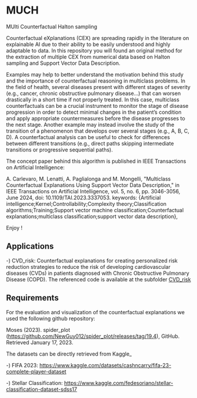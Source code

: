 # MUCH
MUlti Counterfactual Halton sampling

Counterfactual eXplanations (CEX) are spreading rapidly in the literature on explainable AI due to their ability to be easily understood and highly adaptable to data. 
In this repository you will found an original method for the extraction of  multiple CEX from numerical data based on Halton sampling and Support Vector Data Description.

Examples may help to better understand the motivation
behind this study and the importance of counterfactual
reasoning in multiclass problems. In the field of health,
several diseases present with different stages of severity
(e.g., cancer, chronic obstructive pulmonary disease...) that
can worsen drastically in a short time if not properly treated.
In this case, multiclass counterfactuals can be a crucial
instrument to monitor the stage of disease progression in
order to detect minimal changes in the patient’s condition
and apply appropriate countermeasures before the disease
progresses to the next stage. Another example may instead
involve the study of the transition of a phenomenon that
develops over several stages (e.g., A, B, C, D). A counterfactual analysis can be useful to check for differences between
different transitions (e.g., direct paths skipping intermediate
transitions or progressive sequential paths).

The concept paper behind this algorithm is published in IEEE Transactions on Artificial Intelligence:

A. Carlevaro, M. Lenatti, A. Paglialonga and M. Mongelli, "Multiclass Counterfactual Explanations Using Support Vector Data Description," in IEEE Transactions on Artificial Intelligence, vol. 5, no. 6, pp. 3046-3056, June 2024, doi: 10.1109/TAI.2023.3337053.
keywords: {Artificial intelligence;Kernel;Controllability;Complexity theory;Classification algorithms;Training;Support vector machine classification;Counterfactual explanations;multiclass classification;support vector data description},

Enjoy !

## Applications

-) CVD_risk: Counterfactual explanations for creating personalized risk reduction strategies to reduce the risk of developing cardiovascular diseases (CVDs) in patients diagnosed with Chronic Obstructive Pulmonary Disease (COPD). The referenced code is available at the subfolder [CVD_risk](CVD_risk/)


## Requirements 

For the evaluation and visualization of the counterfactual explanations we used the following github repository: 

Moses (2023). spider_plot (https://github.com/NewGuy012/spider_plot/releases/tag/19.4), GitHub. Retrieved January 17, 2023.

The datasets can be directly retrieved from Kaggle_

-) FIFA 2023: https://www.kaggle.com/datasets/cashncarry/fifa-23-complete-player-dataset

-) Stellar Classification: https://www.kaggle.com/fedesoriano/stellar-classification-dataset-sdss17
